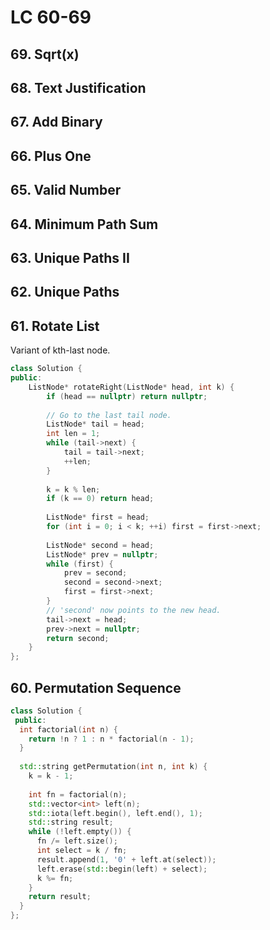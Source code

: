 # LC 60-69

## 69. Sqrt(x) 
## 68. Text Justification  
## 67. Add Binary  
## 66. Plus One  
## 65. Valid Number  
## 64. Minimum Path Sum  
## 63. Unique Paths II 
## 62. Unique Paths  
## 61. Rotate List 

Variant of kth-last node.

```cpp
class Solution {
public:
    ListNode* rotateRight(ListNode* head, int k) {
        if (head == nullptr) return nullptr; 
        
        // Go to the last tail node.
        ListNode* tail = head;
        int len = 1;
        while (tail->next) {
            tail = tail->next;
            ++len;
        }
        
        k = k % len;
        if (k == 0) return head;
        
        ListNode* first = head;
        for (int i = 0; i < k; ++i) first = first->next;
        
        ListNode* second = head;
        ListNode* prev = nullptr;
        while (first) {
            prev = second;
            second = second->next;
            first = first->next;
        }
        // 'second' now points to the new head.
        tail->next = head;
        prev->next = nullptr;
        return second;
    }
};
```

## 60. Permutation Sequence

```cpp
class Solution {
 public:
  int factorial(int n) {
    return !n ? 1 : n * factorial(n - 1);
  }
  
  std::string getPermutation(int n, int k) {
    k = k - 1;
    
    int fn = factorial(n);
    std::vector<int> left(n);
    std::iota(left.begin(), left.end(), 1);
    std::string result;
    while (!left.empty()) {
      fn /= left.size();
      int select = k / fn;
      result.append(1, '0' + left.at(select));
      left.erase(std::begin(left) + select);
      k %= fn;
    }
    return result;
  }
};
```
